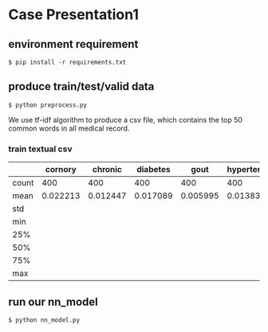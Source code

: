 # Case Presentation1

## environment requirement
`$ pip install -r requirements.txt`

## produce train/test/valid data
`$ python preprocess.py`

We use tf-idf algorithm to produce a csv file, which contains the top 50 common words in all medical record.

### train textual csv

| | cornory | chronic | diabetes | gout | hypertension | ... |
|---|---|---|---|---|---|---|
| count | 400 | 400 | 400 | 400 | 400 | ... | 
| mean | 0.022213 | 0.012447 | 0.017089 | 0.005995 | 0.013830 | ... |
| std |
| min |
| 25% |
| 50% |
| 75% |
| max |

## run our nn_model
`$ python nn_model.py`
